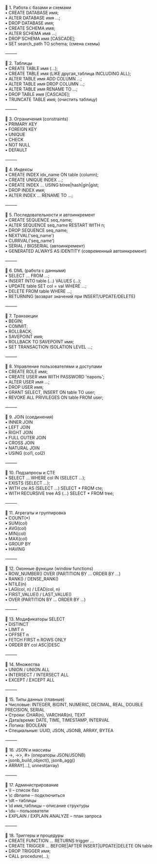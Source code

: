 🔹 1. Работа с базами и схемами  
 • CREATE DATABASE имя;  
 • ALTER DATABASE имя ...;  
 • DROP DATABASE имя;  
 • CREATE SCHEMA имя;  
 • ALTER SCHEMA имя ...;  
 • DROP SCHEMA имя [CASCADE];  
 • SET search_path TO schema; (смена схемы)  

⸻

🔹 2. Таблицы  
 • CREATE TABLE имя (...);  
 • CREATE TABLE имя (LIKE другая_таблица INCLUDING ALL);  
 • ALTER TABLE имя ADD COLUMN ...;  
 • ALTER TABLE имя DROP COLUMN ...;  
 • ALTER TABLE имя RENAME TO ...;  
 • DROP TABLE имя [CASCADE];  
 • TRUNCATE TABLE имя; (очистить таблицу)  

⸻

🔹 3. Ограничения (constraints)  
 • PRIMARY KEY  
 • FOREIGN KEY  
 • UNIQUE  
 • CHECK  
 • NOT NULL  
 • DEFAULT  
  
⸻
  
🔹 4. Индексы  
 • CREATE INDEX idx_name ON table (column);  
 • CREATE UNIQUE INDEX ...;  
 • CREATE INDEX ... USING btree|hash|gin|gist;  
 • DROP INDEX имя;  
 • ALTER INDEX ... RENAME TO ...;  

⸻

🔹 5. Последовательности и автоинкремент  
 • CREATE SEQUENCE seq_name;  
 • ALTER SEQUENCE seq_name RESTART WITH n;  
 • DROP SEQUENCE seq_name;  
 • NEXTVAL('seq_name')  
 • CURRVAL('seq_name')  
 • SERIAL / BIGSERIAL (автоинкремент)  
 • GENERATED ALWAYS AS IDENTITY (современный автоинкремент)  
  
⸻

🔹 6. DML (работа с данными)  
 • SELECT ... FROM ...;  
 • INSERT INTO table (...) VALUES (...);  
 • UPDATE table SET col = val WHERE ...;  
 • DELETE FROM table WHERE ...;  
 • RETURNING (возврат значений при INSERT/UPDATE/DELETE)  
  
⸻

🔹 7. Транзакции  
 • BEGIN;  
 • COMMIT;  
 • ROLLBACK;  
 • SAVEPOINT имя;  
 • ROLLBACK TO SAVEPOINT имя;  
 • SET TRANSACTION ISOLATION LEVEL ...;  

⸻

🔹 8. Управление пользователями и доступами  
 • CREATE ROLE имя;  
 • CREATE USER имя WITH PASSWORD 'пароль';  
 • ALTER USER имя ...;  
 • DROP USER имя;  
 • GRANT SELECT, INSERT ON table TO user;  
 • REVOKE ALL PRIVILEGES ON table FROM user;  

⸻

🔹 9. JOIN (соединения)  
 • INNER JOIN  
 • LEFT JOIN  
 • RIGHT JOIN  
 • FULL OUTER JOIN  
 • CROSS JOIN  
 • NATURAL JOIN  
 • USING (col1, col2)  

⸻

🔹 10. Подзапросы и CTE  
 • SELECT ... WHERE col IN (SELECT ...);  
 • EXISTS (SELECT ...);  
 • WITH cte AS (SELECT ...) SELECT * FROM cte;  
 • WITH RECURSIVE tree AS (...) SELECT * FROM tree;  

⸻

🔹 11. Агрегаты и группировка  
 • COUNT(*)  
 • SUM(col)  
 • AVG(col)  
 • MIN(col)  
 • MAX(col)  
 • GROUP BY  
 • HAVING  

⸻

🔹 12. Оконные функции (window functions)  
 • ROW_NUMBER() OVER (PARTITION BY ... ORDER BY ...)  
 • RANK() / DENSE_RANK()  
 • NTILE(n)  
 • LAG(col, n) / LEAD(col, n)  
 • FIRST_VALUE() / LAST_VALUE()  
 • OVER (PARTITION BY ... ORDER BY ...)  

⸻

🔹 13. Модификаторы SELECT  
 • DISTINCT  
 • LIMIT n  
 • OFFSET n  
 • FETCH FIRST n ROWS ONLY  
 • ORDER BY col ASC|DESC  

⸻

🔹 14. Множества  
 • UNION / UNION ALL  
 • INTERSECT / INTERSECT ALL  
 • EXCEPT / EXCEPT ALL  

⸻

🔹 15. Типы данных (главные)  
 • Числовые: INTEGER, BIGINT, NUMERIC, DECIMAL, REAL, DOUBLE PRECISION, SERIAL  
 • Строки: CHAR(n), VARCHAR(n), TEXT  
 • Дата/время: DATE, TIME, TIMESTAMP, INTERVAL  
 • Логика: BOOLEAN  
 • Специальные: UUID, JSON, JSONB, ARRAY, BYTEA  

⸻

🔹 16. JSON и массивы  
 • ->, ->>, #> (операторы JSON/JSONB)  
 • jsonb_build_object(), jsonb_agg()  
 • ARRAY[...], unnest(array)  

⸻

🔹 17. Администрирование  
 • \l – список баз  
 • \c dbname – подключиться  
 • \dt – таблицы  
 • \d имя_таблицы – описание структуры  
 • \du – пользователи  
 • EXPLAIN / EXPLAIN ANALYZE – план запроса  

⸻

🔹 18. Триггеры и процедуры  
 • CREATE FUNCTION ... RETURNS trigger ...  
 • CREATE TRIGGER ... BEFORE|AFTER INSERT|UPDATE|DELETE ON table  
 • DROP TRIGGER имя;    
 • CALL procedure(...); 
